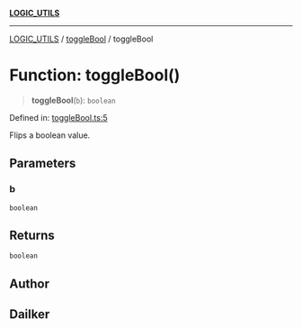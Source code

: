 [**LOGIC_UTILS**](../../README.md)

***

[LOGIC_UTILS](../../README.md) / [toggleBool](../README.md) / toggleBool

# Function: toggleBool()

> **toggleBool**(`b`): `boolean`

Defined in: [toggleBool.ts:5](https://github.com/dailker/everyutil/blob/d12555c550c1d59295f536d15822ff0e97aceecb/src/logic/toggleBool.ts#L5)

Flips a boolean value.

## Parameters

### b

`boolean`

## Returns

`boolean`

## Author

## Dailker
